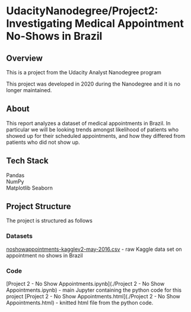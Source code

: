 # UdacityNanodegree/Project2: Investigating Medical Appointment No-Shows in Brazil

## Overview

This is a project from the Udacity Analyst Nanodegree program

This project was developed in 2020 during the Nanodegree and it is no longer maintained. 

## About
This report analyzes a dataset of medical appointments in Brazil. In particular we will be looking trends amongst likelihood of patients who showed up for their scheduled appointments, and how they differed from patients who did not show up.

## Tech Stack
Pandas  
NumPy  
Matplotlib
Seaborn

## Project Structure
The project is structured as follows

### Datasets
[noshowappointments-kagglev2-may-2016.csv](./noshowappointments-kagglev2-may-2016.csv) - raw Kaggle data set on appointment no shows in Brazil  

### Code
[Project 2 - No Show Appointments.ipynb](./Project 2 - No Show Appointments.ipynb) - main Jupyter containing the python code for this project
[Project 2 - No Show Appointments.html](./Project 2 - No Show Appointments.html) - knitted html file from the python code.

